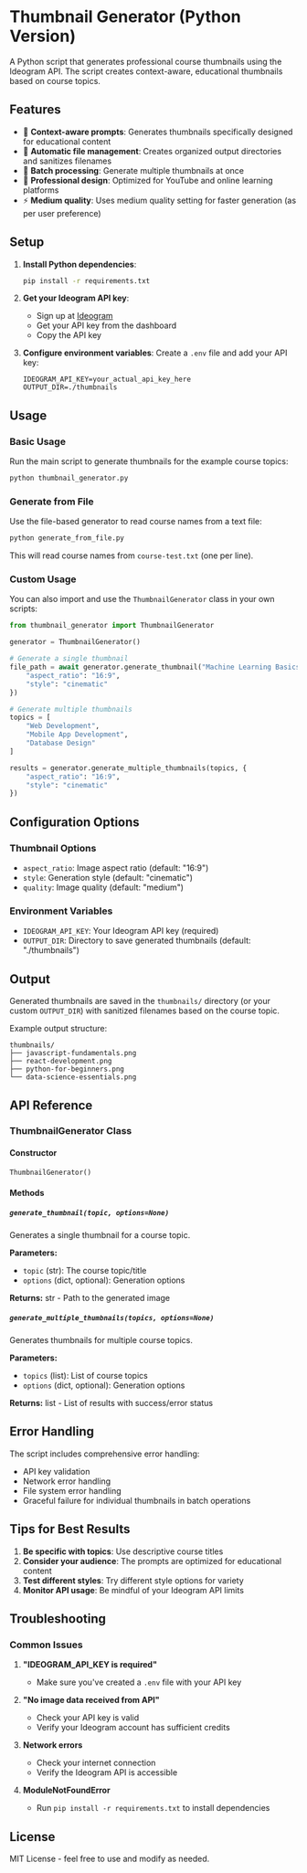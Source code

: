 # Thumbnail Generator (Python Version)

A Python script that generates professional course thumbnails using the Ideogram API. The script creates context-aware, educational thumbnails based on course topics.

## Features

- 🎨 **Context-aware prompts**: Generates thumbnails specifically designed for educational content
- 📁 **Automatic file management**: Creates organized output directories and sanitizes filenames
- 🔄 **Batch processing**: Generate multiple thumbnails at once
- 🎯 **Professional design**: Optimized for YouTube and online learning platforms
- ⚡ **Medium quality**: Uses medium quality setting for faster generation (as per user preference)

## Setup

1. **Install Python dependencies**:
   ```bash
   pip install -r requirements.txt
   ```

2. **Get your Ideogram API key**:
   - Sign up at [Ideogram](https://ideogram.ai/)
   - Get your API key from the dashboard
   - Copy the API key

3. **Configure environment variables**:
   Create a `.env` file and add your API key:
   ```
   IDEOGRAM_API_KEY=your_actual_api_key_here
   OUTPUT_DIR=./thumbnails
   ```

## Usage

### Basic Usage

Run the main script to generate thumbnails for the example course topics:

```bash
python thumbnail_generator.py
```

### Generate from File

Use the file-based generator to read course names from a text file:

```bash
python generate_from_file.py
```

This will read course names from `course-test.txt` (one per line).

### Custom Usage

You can also import and use the `ThumbnailGenerator` class in your own scripts:

```python
from thumbnail_generator import ThumbnailGenerator

generator = ThumbnailGenerator()

# Generate a single thumbnail
file_path = await generator.generate_thumbnail("Machine Learning Basics", {
    "aspect_ratio": "16:9",
    "style": "cinematic"
})

# Generate multiple thumbnails
topics = [
    "Web Development",
    "Mobile App Development", 
    "Database Design"
]

results = generator.generate_multiple_thumbnails(topics, {
    "aspect_ratio": "16:9",
    "style": "cinematic"
})
```

## Configuration Options

### Thumbnail Options

- `aspect_ratio`: Image aspect ratio (default: "16:9")
- `style`: Generation style (default: "cinematic")
- `quality`: Image quality (default: "medium")

### Environment Variables

- `IDEOGRAM_API_KEY`: Your Ideogram API key (required)
- `OUTPUT_DIR`: Directory to save generated thumbnails (default: "./thumbnails")

## Output

Generated thumbnails are saved in the `thumbnails/` directory (or your custom `OUTPUT_DIR`) with sanitized filenames based on the course topic.

Example output structure:
```
thumbnails/
├── javascript-fundamentals.png
├── react-development.png
├── python-for-beginners.png
└── data-science-essentials.png
```

## API Reference

### ThumbnailGenerator Class

#### Constructor
```python
ThumbnailGenerator()
```

#### Methods

##### `generate_thumbnail(topic, options=None)`
Generates a single thumbnail for a course topic.

**Parameters:**
- `topic` (str): The course topic/title
- `options` (dict, optional): Generation options

**Returns:** str - Path to the generated image

##### `generate_multiple_thumbnails(topics, options=None)`
Generates thumbnails for multiple course topics.

**Parameters:**
- `topics` (list): List of course topics
- `options` (dict, optional): Generation options

**Returns:** list - List of results with success/error status

## Error Handling

The script includes comprehensive error handling:
- API key validation
- Network error handling
- File system error handling
- Graceful failure for individual thumbnails in batch operations

## Tips for Best Results

1. **Be specific with topics**: Use descriptive course titles
2. **Consider your audience**: The prompts are optimized for educational content
3. **Test different styles**: Try different style options for variety
4. **Monitor API usage**: Be mindful of your Ideogram API limits

## Troubleshooting

### Common Issues

1. **"IDEOGRAM_API_KEY is required"**
   - Make sure you've created a `.env` file with your API key

2. **"No image data received from API"**
   - Check your API key is valid
   - Verify your Ideogram account has sufficient credits

3. **Network errors**
   - Check your internet connection
   - Verify the Ideogram API is accessible

4. **ModuleNotFoundError**
   - Run `pip install -r requirements.txt` to install dependencies

## License

MIT License - feel free to use and modify as needed. 